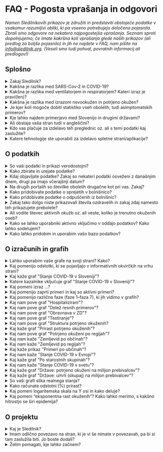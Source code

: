 <h1>FAQ - Pogosta vprašanja in odgovori</h1>

_Namen Sledilnikovih prikazov je združiti in predstaviti obstoječe podatke v vsakomur razumljivi obliki, ki pa vseeno potrebujejo določena pojasnila. Zbrali smo odgovore na nekatera najpogostejša vprašanja. Seznam sproti dopolnjujemo; če imate kakršna koli vprašanja glede naših prikazov (ali predlog za boljše pojasnilo) in jih ne najdete v FAQ, nam pišite na info@sledilnik.org. (Veseli smo tudi pohval, povratnih informacij ali predlogov!)_

## Splošno

<details>
  <summary id=why-sledilnik>Zakaj Sledilnik?</summary>

Naš cilj je pomagati pri razumevanju širjenja virusa in pripomoči k splošni ozaveščenosti, odzivnosti ter učinkovitosti ukrepov za zajezitev virusa. Več v [zavihku O projektu](/sl/about). 

</details>

<details>
  <summary id=virus-vs-disease>Kakšna je razlika med SARS-Cov-2 in COVID-19?</summary>

**SARS-CoV-2** je angleška okrajšava za “Severe Acute Respiratory Syndrome Coronavirus 2” – to je mednarodno sprejeto ime virusa, ki povzroča bolezen **COVID-19**. Tudi slednje poimenovanje je kratica, skovana iz besed COrona VIrus Disease ter 2019, torej leta, ko je bolezen prvič izbruhnila.

</details>

<details>
  <summary id=ventilator-vs-respirator>Kakšna je razlika med ventilatorjem in respiratorjem? Kateri izraz je pravi(len)?</summary>

Načeloma sta oba pravilna. Pri Sledilniku smo najprej uporabljali *ventilator*, nato pa smo se po tehtanju argumentov ter na na predlog člana strokovne skupine, ki svetuje Ministrstvu za zdravje, odločili za uporabo izraza *respirator*. Izraz "*medicinski ventilator*" je sicer ustreznejši z vidika medicinske stroke in tudi slovenskega jezika, izraz "respirator" pa se nam zdi boljši zaradi jedrnatosti in hkratne jasnosti v splošni oz. pogovorni uporabi. Več o dilemah poimenovanja lahko preberete v odličnem članku [**Respirator ali ventilator?** (STA, 24. marca 2020)](https://www.sta.si/2743782/respirator-ali-ventilator).

</details>

<details>
  <summary id=confirmed-cases>Kakšna je razlika med izrazom novookužen in potrjeno okužen?</summary>

V Sledilniku uporabljamo nabor izrazov, ki so razloženi v odgovoru [Kaj pomeni izraz …?](#chart-terminology). Za druge izraze, kot so novookužen, ki se pojavljajo v medijih, ne pa tudi v naših grafih, lahko pri uporabi pomaga [slovar Fran, različica covid-19](https://fran.si/o-portalu?page=Covid_19_2020). 

</details>

<details>
  <summary id=all-infected>Je kjer koli mogoče dobiti statistiko vseh obolelih, tudi asimptomatskih primerov?</summary>

To trenutno ni mogoče. Razlogov je več: testiranja zajemajo le določen del populacije (bolniki z znaki in simptomi akutne okužbe dihal, ki bi lahko potrebovali zdravljenje v bolnišnici, zdravstveni delavci in oskrbovanci DSO s simptomi okužbe dihal, starejši nad 60 let po presoji zdravnika), zato je v statistiko lahko zajet le del populacije, ki očitno kaže znake okužbe, mlajša oz. netestirana populacija je torej za zdaj disproporcionalno zastopana. Statistike asimptomatskih bolnikov, ki ne kažejo simptomov in niso zato nikjer zavedeni, tako ni mogoče dobiti. 

</details>

<details>
  <summary id=other-countries>Kje lahko najdem primerjavo med Slovenijo in drugimi državami?</summary>

Na Sledilnikovi strani [Svet](/sl/world) je na voljo zemljevid sveta, ki prikazuje [Stanje COVID-19 v svetu](/sl/world#world-chart). Na tej strani sta tudi grafa [Države: potrjeno okuženi na milijon prebivalcev](/sl/world#countries-cases-chart) in [Države: umrli (skupaj) na milijon prebivalcev](/sl/world#countries-deaths-chart), ki kaže primerjavo med Slovenijo in različnimi skupinami držav glede na potrjeno okužene in število smrti zaradi COVID-19 na milijon prebivalcev.      

Za podrobnejše primerjave, ki upoštevajo še druge kategorije razen umrlih, si lahko vedno ogledate katero od strani, kot sta [Coronavirus Pandemic](https://ourworldindata.org/coronavirus), stran raziskovalne skupine Our World in Data univerze v Oxfordu, ki omogoča prikaz in primerjavo podatkov za izbrane države, ter [COVID-19 Dashboard](https://coronavirus.jhu.edu/map.html), stran univerze Johns Hopkins (ene vodilnih raziskovalnih institucij v ZDA). Zaradi nezanesljivih podatkov je manj priporočljiva stran [Worldometer](https://www.worldometers.info/coronavirus/). Več priporočenih povezav si oglejte na [strani Povezave](/sl/links).

</details>

<details>
  <summary id=english-translation>Ali obstaja vaša stran tudi v angleščini?</summary>

Pomembni deli Sledilnika so že prevedeni, na primer vsi prikazi in grafi ter stran [stran O projektu](/en/about), ki zajema osnovne podatke in vire podatkov. Preostale strani bodo prevedene takoj, ko bo mogoče. Sicer sta na voljo za prosto uporabo tako besedilni del kot izvorna koda. Vsi podatki so v bazi že zavedeni tudi z angleškimi oznakami, zato je mogoča tudi njihova mednarodna uporaba (izvoz).

</details>

<details>
  <summary id=are-you-paid>Kdo vas plačuje za izdelavo teh preglednic oz. ali s temi podatki kaj zaslužite?</summary>

Nihče oz. ne. Sledilnik je neprofitna pobuda, ustvarjena kot podpora sprotnemu zbiranju in urejanju ključnih podatkov o širjenju koronavirusa pri nas. Naša baza podatkov je javna in prosto dostopna, torej brezplačna in nekomercialna, in bo takšna tudi ostala. Gl. tudi vprašanje [Kako lahko pridobim in uporabim vašo bazo podatkov](#data-usage).

</details>

<details>
  <summary id=tech-used>Katere tehnologije ste uporabili za izdelavo spletne strani/aplikacije?</summary>

Stran je v JavaScriptu s pomočjo Vue.js, vizualizacije in grafi so narejeni v F# s pomočjo knjižnic Highcharts, projekt pa je odprt in na voljo na [GitHubu - Sledilnik](https://github.com/sledilnik).

</details>

## O podatkih

<details>
  <summary id=data-reliability>So vaši podatki in prikazi verodostojni?</summary>

Podatke zbiramo iz različnih uradnih in drugih javnih virov – navedeni so v [zavihku Viri](/sl/sources). 

Od 28. marca 2020 imamo vzpostavljeno tudi povezavo z Ministrstvom za zdravje, NIJZ in zdravstvenimi zavodi, od katerih zdaj neposredno dobivamo strukturirane podatke. Ekipa Sledilnika ne nadzoruje točnosti izvirnih podatkov in ne objavlja podatkov, ki niso pridobljeni iz uradnih virov ali sredstev javnega obveščanja, zato pa vse podatke navzkrižno preverja, da so pravilni in skladni z izvornimi.

</details>

<details>
  <summary id=data-collection>Kako zbirate in urejate podatke?</summary>

[Bazo podatkov](https://docs.google.com/spreadsheets/d/1N1qLMoWyi3WFGhIpPFzKsFmVE0IwNP3elb_c18t2DwY/edit#gid=0) urejamo s podatki NIJZ (po kategorijah). Podatke po regijah in starosti kdaj tudi kasneje dopolnjujemo in navzkrižno preverjamo, ko se spremenijo zaradi epidemioloških raziskav. Podatke o občinah sledimo v [tabeli Kraji](https://docs.google.com/spreadsheets/d/1N1qLMoWyi3WFGhIpPFzKsFmVE0IwNP3elb_c18t2DwY/edit#gid=598557107).

Urejanje podatkov bolnišnične oskrbe – [tabela Pacienti](https://docs.google.com/spreadsheets/d/1N1qLMoWyi3WFGhIpPFzKsFmVE0IwNP3elb_c18t2DwY/edit#gid=918589010):

- Dobivamo dnevna poročila in spremljamo objave vseh bolnišnic za COVID-19 (UKC Ljubljana, UKC Maribor, UK Golnik, SB Celje) – okoli 8h.

- Spremljamo število hospitaliziranih: vsi oddelki, v intenzivni enoti in na respiratorju.

- Iz podatkov evidentiramo tudi prehode (sprejem/odpust) med posameznimi stanji (kadar je to mogoče zaznati).

- Kjer so podatki o prehodih (sprejem/odpust) nepopolni, s sklepanjem določimo vrednosti (uporabimo formulo).

- Vsi viri in sklepanja so zabeleženi kot komentar v posameznih celicah (možnost preverjanja).

- Podatke primerjamo s sumarnimi podatki o hospitaliziranih in intenzivni terapiji, ki jih objavlja Vlada RS.
  
  </details>

<details>
  <summary id=data-publish-time>Kdaj objavljate podatke? Zakaj so nekateri podatki osveženi z današnjim dnem, drugi pa imajo včerajšnji datum?</summary>

Večina podatkov se zbira za pretekli dan ob 23.59 (testi, potrjene okužbe ...), podatke o hospitalizacijah pa večinoma pridobimo do 9. ure vsak dan za vse bolnišnice. **Naši podatki so tako osveženi ponavadi med 10.00 in 12.00**.  

Ko objavimo sveže dnevne podatke, so ti na voljo na vseh naših distribucijskih poteh (CSV, REST, spletna stran), o objavi poročamo tudi na družbenih omrežjih ([Facebook](https://www.facebook.com/COVID19Sledilnik) in [Twitter](https://twitter.com/sledilnik)).

</details>

<details>
  <summary id=data-differences>Na drugih portalih so številke obolelih drugačne kot pri vas. Zakaj?</summary>

Sledilnik uporablja zgolj potrjene, uradne podatke, ki jih dnevno sporočajo NIJZ in vse slovenske bolnišnice, ki zdravijo bolezen COVID-19. Naši podatki tako prihajajo neposredno iz preverjenih virov, hkrati pa jih tudi sami navzkrižno primerjamo že od začetka delovanja (4. 3. 2020). Razlike v objavljenih podatkih se po navadi pojavijo zato, ker so bili zajeti ob različnih urah dneva. Gl. tudi vprašanje [So vaši podatki in prikazi verodostojni?](#data-reliability) 

</details>

<details>
  <summary id=data-hospital-in>Kako pridobivate podatke o sprejetih v bolnišnico?</summary>

Bolnišnice o posameznih sprejemih ali odpustih, iz katerih bi lahko pridobili natančne podatke, ne poročajo vedno. Število sprejemov ponavadi izračunamo iz podatkov o trenutno hospitaliziranih in razlike glede na prejšni dan, ki ji prištejemo število odpuščenih in umrlih na določen dan. Podobno vodimo tudi evidenco o sprejemih in odpustih v enotah za intenzivno terapijo ter za priklop in odklop na/od respirator(ja). 

</details>

<details>
  <summary id=data-hospital-out>Kako pridobivate podatke o odpuščenih iz bolnišnic?</summary>

Podatek **Odpuščeni iz bolnišnice** je izračunan na podlagi podatkov, ki jih dnevno dobivamo neposredno iz bolnišnic, torej iz preverjenega vira. Večinoma za vse bolnišnice dobivamo dnevno število odpuščenih, iz katerega lahko sklepamo o številu novo sprejetih. Glej tudi [Kako pridobivate podatke o sprejetih v bolnišnico?](#data-hospital-in)

</details>

<details>
  <summary id=data-recovered>Zakaj tako dolgo niste prikazovali števila ozdravelih in zakaj zdaj namesto teh prikazujete prebolele?</summary>

Sledilnik se je pri številu ozdravelih zanašal na uradne vire (Vlada RS, mediji). Poročanja o ozdravelih so žal še vedno redka – za zdaj imamo samo par potrjenih virov o "ozdravelih", rednih podatkov in uradnih virov pa ni, kakor tudi ne uradne defincije, kdaj je določena oseba ozdravela. V okviru Inštituta za mikrobiologijo in imunologijo je potekala [nacionalna raziskava o COVID-19](https://covid19.biolab.si/), ki bo pokazala tudi, koliko ljudi je bolezen COVID-19 že prebolelo. Ker trenutno še ni znano, kakšne so morebitne posledice prebolele bolezni COVID-19 (s tem se ukvarjajo različne študije, rezultati pa še dolgo ne bodo znani), in ker tudi zdravstvene institucije govorijo o preboleli bolezni (in ne o ozdravelih), smo skladno s tem spremenili tako terminologijo kot način izračunavanja števila prebolelih. (Gl. tudi vprašanje [Ali vodite števec aktivnih okužb oz. ali veste, koliko je trenutno okuženih oseb?](#data-active-cases)) 

Ministrstvo za zdravje je 14. aprila objavilo [Priporočila za zaključek izolacije in vrnitev na delovno mesto](https://www.zbornica-zveza.si/wp-content/uploads/2020/04/PRIPORO%C4%8CILO-Zaklju%C4%8Dek-izolacije-in-vrnitev-na-delovna-mesta-po-preboleli-bolezni-COVID-19.pdf), iz katerih lahko razberemo, kdaj se za osebo sklepa, da je prebolela okužbo in se lahko vrne na delo. Za osebe s simptomi je to 14 dni po umiritvi simptomov, za zdravstvene delavce je po 14 dneh obvezen kontrolni bris, ki mora biti negativen 2x zapored. Vlada RS sicer redno poroča o odpuščenih iz bolnišnice, za katere pa ne vemo, ali so res že preboleli bolezen. Iz objavljenih priporočil je razvidno, da sta pri teh bolnikih po odpustu v domačo oskrbo potrebna dva zaporedna negativna kontrolna brisa, da bi se oseba štela za sposobno vrnitve na delo. ECDC je v svojem [poročilu](https://www.ecdc.europa.eu/sites/default/files/documents/covid-19-rapid-risk-assessment-coronavirus-disease-2019-ninth-update-23-april-2020.pdf) navedla: *The 14-day incidence of reported COVID-19 cases in the EU/EEA and UK, providing an estimate of the prevalence of active cases in the population...*, zato smo izbrali 14-dnevno obdobje kot povprečno trajanje okužbe, torej čas, ko je potrjeno okuženi aktiven. 

Opazili smo, da [Worldometer](https://www.worldometers.info/coronavirus/#countries) poroča o številu okrevanj, a žal nam podatka, od kod črpajo te informacije, ni uspelo pridobiti. Tudi nekateri drugi viri preprosto združujejo prebolele osebe s številom odpuščenih bolnikov iz bolnišnic. Ker menimo, da ta dva podatka ne kažeta enakega stanja bolezni, smo se odločili, da jih prikazujemo ločeno; to sta  kazalnika **Odpuščeni iz bolnišnice** in **Preboleli**. 

*Opomba: izračun prebolelih smo spremenili 9. 5. 2020, in sicer izračunavamo prebolele zdaj po 14-dnevnem obdobju od potrditve okužbe (prej 21 dni), zato je bil opazen skok v številu prebolelih. Prosimo, da v oceni števila prebolelih upoštevate to razliko v izračunu. Podrobnejša razlaga spremenjenega izračunavanja je na voljo v članku na Mediumu [Od potrjeno okuženih do prebolelih](https://medium.com/@sledilnik/94c81674718e).*

</details>

<details>
  <summary id=data-active-cases>Ali vodite števec aktivnih okužb oz. ali veste, koliko je trenutno okuženih oseb?</summary>

Da, od konca aprila naprej grafično prikazujemo tudi te kazalnike – **Potrjeno okuženi (aktivni)** in **Preboleli (skupaj)**. 

Pri teh prikazih ne gre za podatke iz javnih virov; oba kazalnika kažeta na osnovi uradnih podatkov izračunano vrednost, zato sta za lažje razločevanje prikazana s črtkano črto. Vrednost *Potrjeno okuženi (aktivni)* je izračunana s preprostim odštevanjem uradnih podatkov za relevantno kategorijo, vrednost *Preboleli (skupaj)* odslikava stanje vseh potrjeno okuženih pred dvema tednoma (minus umrli). Število prebolelih je preprosta ocena, ki temelji na vrednosti vseh potrjeno okuženih v preteklosti na podlagi domneve, da se bolezen **povprečno preboli najkasneje v 14 dneh** (vir: [ECDC poročilo](https://www.ecdc.europa.eu/sites/default/files/documents/covid-19-rapid-risk-assessment-coronavirus-disease-2019-ninth-update-23-april-2020.pdf)); tako je število prebolelih na določen dan enako številu vseh potrjeno okuženih dva tedna pred danim datumom, od katerega se odšteje še število umrlih do istega dne, ko se ugotavlja število prebolelih. Ocena je poenostavljena v smislu, da ne upošteva primerov resnejših dolgotrajnih komplikacij bolezni COVID-19.       

*Opomba: izračun prebolelih smo spremenili 9. 5. 2020, in sicer izračunavamo prebolele zdaj po 14-dnevnem obdobju od potrditve okužbe (prej 21 dni), zato je bil opazen skok v številu prebolelih. Prosimo, da v oceni števila prebolelih upoštevate to razliko v izračunu. Podrobnejša razlaga spremenjenega izračunavanja je na voljo v članku na Mediumu [Od potrjeno okuženih do prebolelih](https://medium.com/@sledilnik/94c81674718e).*

Formula za izračun vrednosti:
- Preboleli (skupaj) = Potrjeno okuženi (skupaj) pred 14 dnevi – Umrli (skupaj) do dneva izračuna

- Potrjeno okuženi (aktivni) = Potrjeno okuženi (skupaj) − Preboleli (skupaj) − Umrli (skupaj)

</details>

<details>
  <summary id=data-contribute>Kako se lahko uporabniki aktivno vključimo v oddajo podatkov? Kako lahko sodelujem?</summary>

Sledilnik ne zbira osebnih podatkov uporabnikov niti podatkov, ki bi jih želeli o svojem stanju ali o stanju v bolnišnicah posredovati posamezniki.

Lahko pa uporabniki prostovoljno pomagate z zbiranjem in preverjanjem podatkov iz medijev (in tudi s terena), pri statističnih in drugih analizah ipd. Za takšno obliko sodelovanja, opozorila in konstruktivne predloge nam pišite na info@sledilnik.org.

</details>

<details>
  <summary id=data-usage>Kako lahko pridobim in uporabim vašo bazo podatkov?</summary>

Naša baza podatkov je javna in prosto dostopna v obliki [**CSV**, **REST** in **Google Sheet**](/sl/datasources). Prosimo vas le, da nam sporočite, s kakšnim namenom boste podatke uporabili, ter Sledilnik obvezno navedete kot vir.

Ker so oznake podatkov tudi v angleščini (gl. vprašanje [Ali obstaja vaša stran tudi v angleščini?](#english-translation)), je mogoča tudi njihova mednarodna uporaba (izvoz, prikaz).

</details>

## O izračunih in grafih

<details>
  <summary id=chart-usage>Lahko uporabim vaše grafe na svoji strani? Kako?</summary>

Lahko! Na svojo spletno stran lahko vgradite poljuben graf ali prikaz – ob navedbi vira, seveda. Grafi imajo na desni strani gumb *Deli graf na*, s katerim lahko izbirate, kje želite graf deliti (FB, TW, splet). Lahko pa tudi [kliknete sem](/sl/embed) in s seznama izberete graf, ki ga želite vgraditi. O uporabi nas obvestite (info@sledilnik.org) in povezavo bomo z veseljem dodali tudi v našo zbirko [priporočenih povezav](/sl/links). 

</details>

<details>
  <summary id=chart-infocard-percent>Kaj pomenijo odstotki, ki se pojavljajo v informativnih okvirčkih na vrhu strani?</summary>

Gre za odstotno stopnjo rasti na današnji dan v številu oseb glede na prejšnji dan. Če je, recimo, včeraj bilo v intenzivni enoti 16 oseb, danes pa so sprejeli še štiri, je to 25 % več glede na včerajšnje stanje.  

</details>

<details>
  <summary id=metrics-comparison-chart>Kaj kaže graf "Stanje COVID-19 v Sloveniji"?</summary>

[Graf](/sl/stats#metrics-comparison-chart) prikazuje dnevno in skupno dinamiko širjenja okužbe od začetka do danes. Uporabljeni kazalniki (gl. [Katere kazalnike vključuje graf o stanju?](#chart-metrics-included)) nam pomagajo razumeti, kako uspešno obvladujemo širjenje virusa. Spremljamo lahko, kakšen je dnevni prirast okuženih, in posredno vidimo, ali ukrepi delujejo; iz podatka o številu hospitaliziranih in deleža teh v intenzivni enoti lahko razberemo, koliko oseb je bolezen resno ogrozila, hkrati pa nam ti podatki kažejo tudi, kolikšna je obremenjenost zdravstvenega sistema.

Spodaj na časovnem traku so označene prelomne točke: od prvega potrjenega primera (4. 3. 2020) do ukrepov (po ključni besedi in datumu), sprejetih za zajezitev širjenja, ter njihovega rahljanja, kar nam pomaga spremljati dinamiko spremenljivk glede na ukrepe.  

</details>

<details>
  <summary id=chart-metrics-included>Katere kazalnike vključuje graf "Stanje COVID-19 v Sloveniji"?</summary>

[Graf](/sl/stats#metrics-comparison-chart) vključuje:
  
* **Testiranja (na dan)** = Število opravljenih testiranj na prisotnost virusa SARS-CoV-2, ki povzroča bolezen COVID-19. V prvih fazah epidemije je to bil pomemben pokazatelj razširjenosti virusa, a se je s spremembo metodologije testiranja oz. vzorca testiranih to spremenilo v kazalec kapacitete zdravstvenega oz. diagnostičnega sistema.

* **Testiranja (skupaj)** = Vsota testiranj do dne; podatek je uporaben v smislu primerjave oz. deleža celotne populacije, vendar je zavajajoč, saj so določene osebe lahko testirane večkrat (npr. zdravstveni delavci, zaposleni v DSO ipd.).

* **Potrjeno okuženi (na dan)** = Število potrjeno okuženih na dan na podlagi testov. Ta kazalec ne odraža dejanskega gibanja novih okuženih v populaciji, saj se s testi ne vzorči celotne populacije, ampak se ciljno testira rizične in poklicne skupine.

* **Potrjeno okuženi (skupaj)** = Skupno število vseh potrjeno okuženih oseb do določenega dne.

* **Potrjeno okuženi (aktivni)** = Potrjeno okuženi (skupaj) – Preboleli (skupaj) – Umrli (skupaj)

* **Preboleli (skupaj)** = Število prebolelih na določen dan je preprosta ocena, enaka številu vseh potrjeno okuženih dva tedna pred danim datumom (ob predpostavki, da se bolezen povprečno preboli najkasneje v 14 dneh), od katerega se odšteje še število umrlih do istega dne, ko se ugotavlja število prebolelih. Gl. tudi [Zakaj tako dolgo niste prikazovali števila ozdravelih in zakaj zdaj namesto teh prikazujete prebolele?](#data-recovered)

* **Hospitalizirani (aktivni)** = Trenutno število oseb v bolnišnični oskrbi (na navadnem oddelku ali v enoti za intenzivno terapijo).

* **Hospitalizirani (skupaj)** = Vsota vseh do sedaj sprejetih v bolnišnico do dne.

* **V intenzivni enoti (aktivni)** = Trenutno število oseb v enotah intenzivne terapije.

* **Na respiratorju (aktivni)** = Trenutno število oseb, ki za dihanje potrebujejo respirator (medicinski ventilator).

* **Odpuščeni iz bolnišnice (na dan)** = Število odpuščenih iz bolnišnice na ta dan.

* **Odpuščeni iz bolnišnice (skupaj)** = Vsota vseh odpuščenih iz bolnišnice do tega dne.

* **Umrli (na dan)** = Število umrlih za posledicami COVID-19 na ta dan.

* **Umrli (skupaj)** = Vsota vseh umrlih do tega dne.
  
</details>

<details>
  <summary id=chart-terminology>Kaj pomeni izraz …? </summary>
  
Sledilnik uporablja terminologijo, ki je skladna z uradnimi oznakami in smernicami WHO in ECDC (Evropskega centra za preprečevanje in obvladovanje bolezni). V prikazih se uporabljajo naslednje oznake:  
* **potrjeno okuženi** = To je število oseb, ki so bile pozitivne na testu prisotnosti virusa SARS-CoV-2. Ker je število potrjeno okuženih oseb odvisno zgolj od testiranja in ker zaradi spremenjene politike testiranja večina okuženih z blagimi simptomi sploh ne bo testirana na prisotnost COVID-19, je podatek o potrjeno okuženih bistveno manjši od dejanskega števila okuženih ljudi.

* **hospitalizirani** = To je število okuženih oseb, ki imajo tako resne simptome bolezni COVID-19, da so bile sprejete v bolnišnično oskrbo. 

* **v intenzivni enoti** = Označuje število hospitaliziranih oseb, ki so zaradi simptomov bolezni COVID-19 v življenjski nevarnosti in potrebujejo namestitev v enoti za intenzivno terapijo. Gre za podmnožico kategorije *Hospitalizirani*. 

* **na respiratorju** = Označuje število hospitaliziranih oseb v intenzivni enoti, ki za dihanje potrebujejo respirator (medicinski ventilator). Gre za podmnožico kategorije *V intenzivni enoti* in kategorije *Hospitalizirani*.

* **preboleli** = To je ocena števila oseb, ki so bile potrjeno okužene in naj bi po 14 dneh prebolele bolezen. Število prebolelih je tako enako številu vseh potrjeno okuženih dva tedna pred danim datumom, od katerega se odšteje še število umrlih do istega dne, ko se ugotavlja število prebolelih. Gl. tudi [Zakaj tako dolgo niste prikazovali števila ozdravelih in zakaj zdaj namesto teh prikazujete prebolele?](#data-recovered)
  
</details>

<details>
  <summary id=cases-chart>Kaj pomenijo zaprti primeri in kaj so aktivni primeri? </summary>

Vse potrjeno okužene primere kaže [graf Potrjeni primeri](/sl/stats#cases-chart). Sicer pa je za spremljanje epidemije pomembno vedeti, koliko je še aktualno okuženih. Zato uporabljamo terminologijo:

**Zaprti primeri** – seštevek vseh potrjeno okuženih, ki niso več okuženi z virusom, torej števila prebolelih in mrtvih.

**Aktivni primeri** – pomenijo vse potrjene okužbe z virusom, ki so še vedno aktualne (osebe virus še vedno prebolevajo). Gl. tudi [Katere kazalnike vključuje graf o stanju?](#data-recovered)

</details>


<details>
  <summary id=chart-phases>Kaj pomenijo različne faze (faze 1–faza 7), ki jih vidimo v grafih?</summary>

Navpične črte delijo faze, zamejene z datumi, ko so odgovorni organi spremenili način zbiranja informacij o širjenju okužbe (spremeni se način testiranja, razglašena ali preklicana epidemija, uvedejo se interventni ukrepi samoizolacije...).

Faze so prikazane zato, ker se je s spremembo metodologije testiranja spremenil tudi pomen določenih kazalcev, po katerih lahko presojamo razširjenost okužb.

* **Faza 1 (4.–12. marec 2020)**: Zabeleženi so prvi primeri okužbe pri nas. Sledi se vsem primerom, testirajo se vsi kontakti. 

* **Faza 2 (13.–19. marec 2020)**: Spremeni se [metodologija testiranja, razglašena epidemija](https://www.gov.si/novice/2020-03-14-spremenjeno-diagnosticiranje-za-realnejse-nacrtovanje-ukrepov-za-obvladovanje-epidemije/), uvedejo se interventni ukrepi o samoizolaciji in socialnem distanciranju.

* **Faza 3 (20. marec–7. april)**: Ponovno [se spremeni metodologija testiranja](https://www.gov.si/novice/2020-03-22-ministrstvo-za-zdravje-z-vrsto-ukrepov-v-boju-proti-covid-19/), vzpostavi se prepoved zbiranja več kot petih oseb na javnih površinah.

* **Faza 4 (8.–15. april)**: Nova [sprememba metodologije testiranja](https://www.gov.si/assets/ministrstva/MZ/DOKUMENTI/Koronavirus/145-Dopolnitev-navodil-glede-testiranja-na-COVID-19.pdf) – dodatno se testirajo tudi osebe z blagimi simptomi iz gospodinjstev, v katerih je več oseb z okužbo dihal.

* **Faza 5 (15.–21. april)**: Nova [sprememba metodologije testiranja](https://www.gov.si/assets/ministrstva/MZ/DOKUMENTI/Koronavirus/Druga-dopolnitev-navodil-za-testiranje-na-COVID-19.pdf) – ponovno se **po možnosti** testirajo **vse** osebe, pri katerih obstaja sum za mogočo okužbo s SARS-CoV-2 virusom.

* **Faza 6 (21. april–15. maj)**: Nova [sprememba metodologije testiranja](https://www.zbornica-zveza.si/wp-content/uploads/2020/04/Druga-dopolnitev-navodil-za-testiranje-na-COVID-19.pdf) – ponovno se testirajo **vse** osebe, pri katerih obstaja sum za mogočo okužbo s SARS-CoV-2 virusom. Začne se [nacionalna raziskava](https://www.gov.si/novice/slovenija-bo-kot-prva-drzava-izvedla-raziskavo-koliko-ljudi-je-bolezen-covid19-nevede-prebolelo/) 3000 naključnih oseb (dodatna testiranja, testiranje krvi na prisotnost protiteles).

* **Faza 7 (15. maj)**: Vlada [prekliče epidemijo](https:https://www.gov.si/novice/2020-05-15-vlada-preklicala-epidemijo-nalezljive-bolezni-sars-cov-2-covid-19/) – nadaljne sproščanje ukrepov (karantena samo za državljane tretjih držav), večina ukrepov je ostala do konca maja.
    - 1.6.: sproščanje osnovna šola, zbiranje do 200 ljudi.
    - 15.6.: sproščanje, zbiranje do 500 ljudi, prost prestop meje izven kontrolnih točk za SLO, AUT, ITA in HUN.
    - 15.6.: poostrena obvezna 14-dnevna karantena za kritične države.
</details>

<details>
  <summary id=patients-chart>Kaj nam pove graf "Hospitalizirani"?</summary>

[Graf](/sl/stats#patients-chart) nam v prikazu (*Vse bolnišnice*) kaže celotno sliko hospitalizacij glede na stanje pacientov po dnevih: stolpci s pozitivno vrednostjo (tisti nad vodoravno osjo) prikazujejo število sprejetih, število hospitaliziranih, z rdečimi odtenki so označeni posamezniki v enoti intenzivne terapije ter koliko od teh je v kritičnem stanju na respiratorju. Stolpci z negativno vrednostjo (tisti pod vodoravno osjo) prikazujejo število odpuščenih in umrlih ta dan. Spodaj lahko izberemo tudi posamezno COVID-19 bolnišnico in tako pogled omejimo. Če spodaj izberemo pogled *Po bolnišnicah*, pa lahko za vsako od COVID-19 bolnišnic vidimo število oseb v bolnišnični oskrbi po dnevih.  

Prikaz je lahko osnova za presojo bolnišničnih zmogljivosti in načrtovanje njihovega morebitnega povečanja. Po besedah ministra za zdravje Tomaža Gantarja je bilo spomladi stanje takšno: "Za bolnike s COVID-19 imamo v bolnišnicah pripravljenih 539 postelj, po potrebi se ta zmogljivost lahko poveča do 1000 postelj, ... Za intenzivno terapijo imamo trenutno na razpolago 113 postelj." Če vemo, da traja hospitalizacija nekoga v intenzivni enoti pri nas pribl. 14 dni ([po besedah dr. Matjaža Jereba](https://www.rtvslo.si/zdravje/novi-koronavirus/matjaz-jereb-smrtnost-kriticno-bolnih-na-oddelku-ni-velika/519962); svetovno povprečje je 3–6 tednov), lahko graf ponudi dober uvid o obremenitvi bolnišnic. 

</details>

<details>
  <summary id=ratios-chart>Kaj nam pove graf "Delež resnih primerov"?</summary>

[Graf](/sl/stats#ratios-chart) prikazuje deleže resnih primerov bolezni in smrtnosti v treh različnih prikazih. Vsi podatki so prikazani v odstotkih (%). 
**Pozor**: Delež resnih primerov prikazuje delež vseh do zdaj hospitaliziranih (+ ICU, respirator). Ta prikaz torej ni vezan na trenutno hospitalizirane, ampak prikazuje hospitalizirane, ICU, respirator in smrti kot delež vseh potrjeno okuženih. Če se je število potrjeno okuženih na določen dan povečalo, število na respiratorju pa ne (je ostalo nespremenjeno), bo to povzročilo padec % na repiratorjih. Pri tem prikazu ni pomembna dnevna sprememba, ampak se prikazujejo trendi. Na začetku je zato krivulja zelo nestabilna, na koncu pa se stabilizira. Ideja tega grafa je, da nam nudi oceno deleža resnih primerov po posameznih kategorijah.

(*Resni primeri*) nam kaže hospitalizirane, v intenzivni enoti, na respiratorju in umrle kot delež vseh potrjeno okuženih. Iz tega je razvidno, kolikšen delež vseh potrjeno okuženih oseb ima težjo obliko bolezni, ki zahteva hospitalizacijo, sprejem v intenzivno enoto in uporabo respiratorja.

(*Hospitalizirani*) nam kaže osebe v intenzivni enoti, na respiratorju in umrle v bolnišnici kot delež vseh hospitaliziranih. Ta prikaz ponazori, na kakšnem oddelku in kakšno obravnavo potrebujejo hospitalizirani bolniki.

(*Smrtnost*) nam pokaže delež smrti v bolnišnici glede na vse umrle in delež smrti v intenzivni enoti glede na vse umrle - prikazano s polno črto. S črtkano črto sta prikazani Smrtnost v bolnišnici (koliko oseb umre glede na vse hospitalizirane) in Smrtnost v intenzivni enoti (koliko oseb umre glede na vse sprejete v intenzivno enoto). 

Graf je uporaben za razumevanje obravnave bolnikov v Sloveniji in primerjave z drugimi državami (glede na njihova poročila).

</details>

<details>
  <summary id=hcenters-chart>Kaj nam pove graf "Obravnava v ZD"?</summary>

[Graf](/sl/stats#hcenters-chart) prikazuje obravnavo sumov za COVID-19 v zdravstvenih domovih (primarna raven zdravstva), možen je pogled za celo Slovenijo ali po posamezni regiji. Zdravstveni domovi so prva vstopna točka za odvzem brisov za testiranje za prisotnost virusa, zato je porast števila sumov in napotitev na samoizolacijo lahko zgodnji indikator, da je prišlo do novih izbruhov.

Na grafu zato prikazujemo število vseh obiskov nujne medicinske pomoči (tudi za druge bolezni) v zdravstvenih domovih*, številov sumov za COVID-19 na podlagi pregleda na vstopni točki COVID-19 in vse sume na okužbo, ki so bili zaznani na podlagi telefonskega pogovora. Nekatere osebe so tako lahko zavedene večkrat, najprej s telefonskim pogovorom, potem pa še med pregledom. Prikazujemo tudi skupno število napotitev v samoizolacijo.  

*Opomba 1: v nekaterih občinah je kontrolna točka za COVID-19 v sklopu bolnišnice (recimo SB Celje in SB Novo mesto). Za obdobje pred 14.4. nimamo podatkov iz teh bolnišnic.*

*Opomba 2: metodologija beleženja sumov preko telefonskega pogovora se je spreminjala, zato so bili na začetku zavedeni vsi sumi, od 23.4. pa naj bi se pri telefonskem pogovoru beležili samo sumi, ko ni bil odrejen pregled in vzem brisa (testiranje). Iz tega razloga je mogoče, da so razlike v tem, kako posamezni zdravstveni domovi poročajo te podatke, in da je to število previsoko.*

Tudi v številu opravljenih testov so zavedena vsa testiranja (tudi ponovitvena), tako da število pozitivnih testov šteje vse pozitivne teste – ista oseba je lahko večkrat testirana in šteta kot pozitivna. Število opravljenih testov je zato lahko večje od števila pozitivnih testov, ki jih poročajo laboratoriji (tam je vsaka oseba zavedena samo enkrat). Gl. tudi [Kaj nam pove graf "Testiranje"?](#test-charts) 


</details>


<details>
  <summary id=tests-chart>Kaj nam pove graf "Testiranje"?</summary>

[Graf](/sl/stats#tests-chart) prikazuje skupno število rednih testiranj (prikaz *Redno*) in testiranj [nacionalne raziskave IMI](https://covid19.biolab.si/) (z izbiro prikaza *Raziskava*). S stolpci je prikazano število negativnih in pozitivnih testov na posamezni dan, krivulja kaže dnevni delež pozitivnih testov v odstotkih. 

Vse pomembne zdravstvene organizacije in ustanove se zavedajo, da je testiranje za okužbo s koronavirusom eden najpomembnejši dejavnikov, saj lahko le s testiranjem razumemo potek in razsežnost pandemije ter s tem ustrezno odgovorimo na grožnjo, ki jo predstavlja. Se pa vsaka država po svoje spopada s pomanjkanjem testov. Slovenija je *14. marca 2020* spremenila način spremljanja širjenja okužbe (https://www.gov.si/teme/koronavirus/koronavirus-simptomi-okuzbe-in-zdravljenje/), po katerem se ni več testiralo ljudi z okužbo dihal, ki niso potrebovali bolnišnične oskrbe (stanje se zato ocenjuje le na podlagi števila obolelih), testirale pa so se vse osebe z blago okužbo dihal, ki so starejše od 60 let, osebe s potrjenimi drugimi boleznimi (visok krvni tlak, sladkorna bolezen, srčno-žilne, pljučne, ledvične, težje jetrne bolezni) ter osebe z imunskimi pomanjkljivostmi (ne glede na starost). *21. aprila 2020* se je način testiranja spremenil, saj so zdravstveni delavci dobili [navodilo](https://www.gov.si/assets/ministrstva/MZ/DOKUMENTI/Koronavirus/Dodatno-k-Drugi-dopolnitvi-navodil-za-testiranje-na-COVID-19-Testiranje-pri-vseh-osebah-s-sumom.pdf), naj se testirajo vsi pacienti s sumom na okužbo dihal (tudi taki z blažjimi simptomi in ne glede na njihovo starost). 

</details>

<details>
  <summary id=infections-chart>Kaj nam pove graf "Struktura potrjeno okuženih?</summary>

[Graf](/sl/stats#infections-chart) nudi vpogled, kolikšen je med vsemi potrjeno okuženimi dnevni delež potrjeno okuženih oseb iz rizičnih skupin oz. zaposlenih na rizičnih območjih. Zaradi časovno ne dovolj natančnih vhodnih podatkov o potrjeno okuženih so dnevne vrednosti (*Po dnevih (povprečno)*) prikazane kot drseče povprečje 5 dni. Seštevek vrednosti tega dneva, 2 dni pred dnevom in 2 dni po tem dnevu je deljen s 5. Zato graf kaže stanje za tri dni nazaj, na ta način pa dobimo boljšo predstavo o trendih po posameznih skupinah. Če spodaj izberemo prikaz *Skupno* oz. *Relativno*, bomo iz krivulje potrjenih primerov preskočili na stolpčni prikaz, ki kaže, kolikšno je število potrjeno okuženih oseb znotraj posamezne kategorijeza na določen dan.  

Prirast okuženih zdravstvenih delavcev ne pomeni, da so bili odkriti točno na ta dan; lahko so bili pozitivni že prej in se je samo podatek o njihovem statusu pridobil naknadno. Postavka *Zaposleni v DSO* vključuje zdravstvene delavce, sodelavce in zunanjo pomoč (študentje zdravstvenih smeri), zato so dnevni podatki o zdravstvenih delavcih (modra krivulja oz. stolpci) ustrezno zmanjšani na račun zaposlenih v DSO. To pomeni, da je število zdravstvenih delavcev zelo konzervativna ocena.

</details>

<details>
  <summary id=spread-chart>Kaj kaže graf "Prirast potrjeno okuženih"?</summary>

[Graf](/sl/stats#spread-chart) prikazuje število novih primerov potrjeno okuženih na določen dan, pri čemer upošteva oznako WHO in  [ECDC (Evropskega centra za preprečevanje in obvladovanje bolezni)](https://www.ecdc.europa.eu/en/case-definition-and-european-surveillance-human-infection-novel-coronavirus-2019-ncov), da so potrjeni primeri "osebe z laboratorijsko potrjeno okužbo s COVID-19". Ker je število potrjeno okuženih oseb še vedno odvisno zgolj od testiranja, je podatek o potrjeno okuženih bistveno manjši od dejanskega števila okuženih ljudi.
  
</details>

<details>
  <summary id=regions-chart>Kaj nam pove graf "Potrjeno okuženi po regijah"?</summary>

[Graf](/sl/stats#regions-chart) kaže dinamiko rasti potrjeno okuženih po izbranih regijah. Posamezne regije je mogoče enostavno primerjati tako, da pod grafom s klikom na določene regije izberemo tiste, ki jih želimo prikazati na grafu. Iz krivulje lahko hitro razberemo, katere regije imajo največ in katere najmanj potrjeno okuženih ter kako se to število spreminja skozi čas.

</details>

<details>
  <summary id=map-chart>Kaj nam kaže "Zemljevid po občinah"?</summary>

[Zemljevid po občinah](/sl/stats#map-chart) nam pokaže epidemiološko sliko posameznih občin, saj omogoča prikaz po potrjenih primerih (rdeči odtenki) ali umrlih (sivi odtenki). Pri prikazu potrjenih primerov, lahko vidimo, katere so najbolj "zdrave" (bela barva) in katere bolj "okužene" (rdeči odtenki) glede na trenutno stanje – se še vedno pojavljajo novi primeri ali ne – in glede na delež prebivalstva (privzet prikaz je *Delež prebivalstva*). Na levi strani lahko z uporabo filtra (*včeraj, 7, 14 ali 21 dni*) določimo, za kakšno časovno obdobje si bomo ogledali podatke o novih primerih potrjeno okuženih ali umrlih. Za tiste občine, kjer se še vedno potrjujejo novi primeri, lahko sklepamo, da je epidemija še vedno aktivna. (Seveda to ne pomeni nujno, da v občinah brez novih primerov potrjenih okužb teh res ni, je pa to vendarle pokazatelj "zdravosti" določenega območja.) Več podrobnosti je na voljo v članku na Mediumu [Kje so “zdrave” občine?](https://medium.com/sledilnik/kje-so-zdrave-ob%C4%8Dine-613afc42b023) 

S klikom na *Absolutno* v desnem zgornjem kotu lahko spremenimo prikaz in si ogledamo občine pobarvane glede na skupno število novo potrjeno okuženih ali umrlih v izbranem časovnem okviru (*včeraj, 7, 14 ali 21 dni*).

</details>

<details>
  <summary id=rmap-chart>Kaj nam kaže "Zemljevid po regijah"?</summary>

[Zemljevid po regijah](/sl/stats#rmap-chart) nam pokaže epidemiološko sliko posameznih statističnih regij, saj omogoča prikaz po potrjenih primerih (rdeči odtenki) ali umrlih (sivi odtenki). Pri prikazu potrjenih primerov, lahko vidimo, katere so najbolj "zdrave" (bela barva) in katere bolj "okužene" (rdeči odtenki) glede na trenutno stanje – se še vedno pojavljajo novi primeri ali ne – in glede na delež prebivalstva (privzet prikaz je *Delež prebivalstva*). Na levi strani lahko z uporabo filtra (*7, 14 ali 21 dni*) določimo, za kakšno časovno obdobje si bomo ogledali podatke o novih primerih potrjeno okuženih ali umrlih. 

S klikom na *Absolutno* v desnem zgornjem kotu lahko spremenimo prikaz in si ogledamo regije pobarvane glede na skupno število novo potrjeno okuženih ali umrlih v izbranem časovnem okviru (*včeraj, 7, 14 ali 21 dni*).

</details>

<!--<details>
  <summary id=chart-double-rate>Kako se izračunava “podvojitev v N dneh” in kaj pomeni?</summary>

V obdobju eksponentne rasti na prikazu **Primeri po občinah** prikazujemo oceno **Podvojitev v N dneh**, ki pomeni, da se bo število okuženih v določeni občini predvidoma podvojilo v navedenem številu dni. To je ocena povprečne hitrosti eksponentnega naraščanja, ki temelji na podatkih iz prejšnjih dni, tako da se ugotovi dan, ko se je vrednost prepolovila.

</details>-->

<details>
  <summary id=municipalities-chart>Kaj kaže prikaz "Primeri po občinah"?</summary>

[Prikaz](/sl/stats#municipalities-chart) po posameznih občinah bolj podrobno prikaže število potrjeno okuženih po posameznih občinah glede na to, kdaj je bil odkrit *zadnji* primer.   
Sicer pa stolpiči kažejo tri kategorije: z rumeno barvo so označeni še vedno <span style="color:gold">*aktivni*</span> primeri, z zeleno so označeni <font color='green'>*preboleli* (ocena)</font> in s črno *umrli* v posamezni občini.   
Številke desno poleg občine kažejo **stanje na današnji dan**, večja rumena številka kaže *trenutno aktivne* primere, manjša kaže *skupno število* vseh potrjeno okuženih primerov, vključno s prebolelimi in umrlimi. *Datum* poleg občine pa kaže, kdaj je bil odkrit zadnji potrjeno okužen primer. Na to se navezuje podatek o času od zadnje okužbe, zapisan kot *Zadnji primer pred* pod posamezno občino, ki vpliva tudi na razvrstitev občin.

Posebna kategorija med občinami je **TUJINA**, uvedena skladno s poročanjem NIJZ, kjer se naj bi se podatek tujina nanašal na izvor okužbe, pri tem pa ne gre nujno za tuje državljane, je pred časom [pojasnil govorec Vlade RS za Covid19](https://twitter.com/GovorecCOVID19/status/1265226472731664385). Je pa [Žurnal24 o tej kategoriji podal drugačno pojasnilo](https://www.zurnal24.si/slovenija/to-v-resnici-pomeni-stevilo-okuzenih-v-rubriki-tujina-347506), po njihovem navajanju naj bi na NIJZ pojasnili: "V tabelo "Po občinah" se razporejajo pozitivni primeri, ki imajo stalni ali začasni naslov v Republiki Sloveniji, se pravi državljani Slovenije. So pa v tabelo vnešeni tudi tujci (označeno kot TUJINA), ki pa stalnega naslova v Sloveniji nimajo. Torej TUJEC je opredeljen glede na bivališče, ne glede na to, kje se je okužil." (Očitno je to kategorija, ki dopušča različne interpretacije.)

Ker so občine samodejno razvrščene po preteklem času od zadnjega potrjenega primera, lahko iz tega sklepamo, katere občine so trenutno bolj "okužene" in katere bolj "zdrave" kot druge.  

Prikaz lahko spremenimo z izbiro različnih pogledov nad grafom: če izberemo razvrstitev *Aktivni*, bomo občine razvrstili po trenutni oceni aktivnih primerov. Če izberemo *Vsi*, bodo občine razvrščene po največjem *skupnem* številu potrjeno okuženih.   
Prikaz občin lahko filtriramo tudi po posameznih regijah, tako da z zgornjega spustnega seznama *Vse regije* izberemo določeno regijo in si ogledamo stanje potrjeno okuženih po pripadajočih ji občinah. Občino lahko tudi preprosto poiščemo z vnosom imena v iskalnik *Poišči občino*. 

*Opomba: ocena prebolelih in aktivnih temelji na ocenjenem času prebolevanja bolezni COVID-19, ki je 14 dni pri blagi obliki bolezni. Če je posameznik hospitaliziran, bo to prebolevanje najverjetneje trajalo dlje, ampak v tem primeru hospitalizirani posameznik ni nevaren za okolico, ker je v bolnišnici. Zato hospitaliziranih v tem prikazu po občinah ne upoštevamo, se pa zaradi poenostavljenosti ocen z neupoštevanjem hospitaliziranih lahko zgodi, da se seštevek aktivnih po občinah ne bo ujemal z oceno aktivnih za vso državo. Gl. tudi [Ali vodite števec aktivnih okužb oz. ali veste, koliko je trenutno okuženih oseb?](#data-active-cases)*

</details>

<details>
  <summary id=europe-chart>Kaj nam kaže "Stanje COVID-19 v Evropi"?</summary>

[Stanje COVID-19 v Evropi](/sl/stats#europe-chart) nam v osnovnem pogledu *Omejitve in uvoženi primeri* prikaže epidemiološko sliko posameznih držav na osnovi ocene NIJZ, ki pripravlja [listo varnih držav](https://www.nijz.si/sl/seznam-drzav-za-prehajanje-drzavne-meje-brez-omejitev) (t.i. zeleni seznam). Na osnovi sklepa vlade pa se določa [seznam držav z obvezno 14-dnevno karanteno](https://www.gov.si/novice/2020-06-08-pravila-za-prehajanje-slovenske-meje/) (t.i. rdeči seznam). Novo potrjeni primeri, ki smo jih v Slovenijo uvozili iz posamezne države v zadnjih 14 dneh, so s številom prikazani v posamezni državi.

*Opomba: NIJZ podatke o uvoženih primerih objavlja ob ponedeljkih za pretekli teden, zato podatki žal niso dnevni, ampak lahko kažejo tudi več kot teden dni staro stanje.*

Pogled *14-dnevna pojavnost na 1M prebivalcev* prikazuje epidemiološko ogroženost v posameznih državah na podlagi števila novo potrjenih primerov v zadnjih 14 dneh na milijon prebivalcev. Podatke dobivamo od [Our World In Data](https://ourworldindata.org/coronavirus), ki uporablja [podatke ECDC](https://www.ecdc.europa.eu/en/geographical-distribution-2019-ncov-cases).

</details>

<details>
  <summary id=age-groups-chart>Kaj kaže graf "Po starostnih skupinah"?</summary>

[Graf](/sl/stats#age-groups-chart) prikazuje starostno strukturo vseh potrjeno okuženih in smrtnih primerov zaradi koronavirusa, ločeno tudi po spolu. Prikaz kaže absolutne vrednosti in ga desno zgoraj lahko spremenimo v *Relativno* prikazovanje za boljši vpogled, kakšna je umrljivost zaradi bolezni COVID-19 glede na število prebivalcev v celotnem obdobju epidemije. V relativnem prikazu so spodaj možnosti različnih pogledov: z izbiro *Delež potrjeno okuženih* se bo prikazal delež potrjeno okuženega prebivalstva glede na določeno starostno skupino. Z izbiro *Delež umrlih* bomo videli skupno število smrti v tem obdobju glede na število prebivalcev, izraženo v odstotkih. Z izbiro *Umrli glede na št. okuženih* lahko razberemo, kakšen je bil delež umrlih v določeni starostni skupini glede na število potrjeno okuženih.

Demografski podatki nam lahko pomagajo razumeti, kako se je pandemija razširila in zakaj je nesorazmerno vplivala na določene starostne skupine. Po zdaj znanih podatkih naj bi bila bolezen COVID-19 bolj nevarna za starejše in tiste s pridruženimi boleznimi, po nekaterih podatkih naj bi bili bolj izpostavljeni moški. Da pa bi lahko razumeli vse dejavnike, bi morali pridobiti več podatkov: kakšne so bile pridružene bolezni, socialno ekonomsko stanje obolelih, geografsko območje ipd.  
*Opomba: Za razliko od drugih podatkov, ki se objavljajo redno za različne kategorije, uradni viri pridobivajo demografske podatke z zamudo (starost, občina ...), zato so ti praviloma znani z enodnevnim zamikom. To je tudi razlog, da lahko v prikazu Po starostnih skupinah prihaja do odstopanja oz. manjših vrednosti števila potrjeno okuženih in umrlih glede na podatke v drugih prikazih.*
 
</details>

<details>
  <summary id=world-chart>Kaj nam kaže "Stanje COVID-19 v svetu"?</summary>

[Stanje COVID-19 v svetu](/sl/world#world-chart) nam v osnovnem pogledu *14-dnevna pojavnost na 1M prebivalcev* prikazuje epidemiološko ogroženost v posameznih državah na podlagi števila novo potrjenih primerov v zadnjih 14 dneh na milijon prebivalcev. Podatke dobivamo od [Our World In Data](https://ourworldindata.org/coronavirus), ki uporablja [podatke ECDC](https://www.ecdc.europa.eu/en/geographical-distribution-2019-ncov-cases).

Pogled *Omejitve in uvoženi primeri* prikaže epidemiološko sliko posameznih držav na osnovi ocene NIJZ, ki pripravlja [listo varnih držav](https://www.nijz.si/sl/seznam-drzav-za-prehajanje-drzavne-meje-brez-omejitev) (t.i. zeleni seznam). Na osnovi sklepa vlade pa se določa [seznam držav z obvezno 14-dnevno karanteno](https://www.gov.si/novice/2020-06-08-pravila-za-prehajanje-slovenske-meje/) (t.i. rdeči seznam). Novo potrjeni primeri, ki smo jih v Slovenijo uvozili iz posamezne države v zadnjih 14 dneh, so s številom prikazani v posamezni državi.

*Opomba: NIJZ podatke o uvoženih primerih objavlja ob ponedeljkih za pretekli teden, zato podatki žal niso dnevni, ampak lahko kažejo tudi več kot teden dni staro stanje.*

</details>

<details>
  <summary id=countries-cases-chart>Kaj kaže graf "Države: potrjeno okuženi na milijon prebivalcev"?</summary>

[Graf](/sl/world#countries-cases-chart) kaže primerjavo med Slovenijo in različnimi skupinami držav glede na število potrjeno okuženih na milijon prebivalcev. Spodaj lahko s klikom na ustrezne zavihke preklapljate med primerjavo Slovenije z različnimi skupinami držav.      

</details>

<details>
  <summary id=countries-deaths-chart>Kaj kaže graf "Države: umrli (skupaj) na milijon prebivalcev"?</summary>

[Graf](/sl/world#countries-deaths-chart) kaže primerjavo med Slovenijo in različnimi skupinami držav glede na število smrti zaradi COVID-19 na milijon prebivalcev. Spodaj lahko s klikom na ustrezne zavihke preklapljate med primerjavo Slovenije z različnimi skupinami držav.      

</details>

<details>
  <summary id=chart-reality>So vaši grafi slika realnega stanja?</summary>

Da, kolikor so lahko, če se zavedamo omejitev trenutnih prikazov: grafi na tej strani prikazujejo le tisto, kar je mogoče ugotoviti glede na dane podatke. Tako recimo skupno število testiranj pomeni število vseh opravljenih testov do danes, ne izraža pa skupnega števila vseh testiranih oseb, saj so nekatere osebe, na primer zdravstveni delavci in osebe, pri katerih sumijo na okužbo, testirane večkrat.

Po drugi strani je število potrjeno okuženih oseb odvisno zgolj od testiranja, in ker zaradi spremenjene politike testiranja večina okuženih z blagimi simptomi sploh ne bo testirana na prisotnost COVID-19, je podatek o potrjeno okuženih bistveno manjši od dejanskega števila okuženih ljudi.

Zato je treba te kategorije jemati z védenjem, kaj pomenijo, in interpretirati grafe z zrncem soli.

</details>

<details>
  <summary id=chart-percentage>Kako računate odstotni (%) prirast? </summary>

Za odstotni prirast vzamemo trenutno vrednost spremenljivke in od nje odštejemo stanje prejšnjega dne. Dobljeno razliko delimo s stanjem prejšnjega dne in jo pomnožimo s 100, da dobimo odstotni prirast, ki ga za potrebe predstavitve zaokrožimo na eno decimalko natančno.

Zavedamo se, da obstajajo drugačne metode, ki odstotni prirast prikazujejo drugače, vendar se nam je uporabljena metoda zdela za naše razmere in namen najprimernejša in najlažje razumljiva.

</details>

<details>
  <summary id=chart-log-scale>Kaj pomeni logaritemska skala na Y osi in kako deluje?</summary>

Logaritemska skala na navpični osi (ordinata, Y os) je izjemno uporabna za prikaz funkcij oz. količin, ki zelo hitro naraščajo – recimo za t.i. eksponentno rast okuženih –, saj bi v navadnem merilu hitro prerasla najvišjo vrednost na ordinatni osi. 

</details>

<details>
  <summary id=chart-exp-growth>Kaj pomeni “eksponentna rast okuženih”? Kako lahko merimo, s kakšno hitrostjo se širi epidemija?</summary>

Pri epidemijah nalezljivih bolezni je zelo pomembna hitrost širjenja oz. stopnja rasti okužb, saj to vpliva tudi na število obolelih in smrti. Če se število okužb v nekem določenem času povečuje za enako število, npr. za 10 vsake tri dni – 10, 20, 30, 40 ..., gre za *linearno rast primerov*; če pa se število okužb v določenem časovnem obdobju podvoji, recimo podvojitev za 10 vsake 3 dni – 10, 20, 40, 80 …, pa govorimo o *eksponentni rasti*, ki v kratkem času privede do zelo velikega števila obolelih.

Čas podvojitve kot kazalec hitrosti širjenja epidemije se spreminja (pada, raste), zato ga ne smemo preprosto projicirati v prihodnost; kaže nam zgolj trenutno hitrost podvajanja primerov na podlagi podatkov iz preteklosti.

</details>

## O projektu

<details>
  <summary id=what-is-sledilnik>Kaj je Sledilnik?</summary>

[Sledilnik je projekt](/sl/about), ki zbira, analizira in prikazuje nekaj najbolj uporabnih podatkov, da bi lahko bolje razumeli širjenje pandemije koronavirusa in bolezni COVID-19 skupaj z njeno dinamiko in obsegom. 

Želimo si jasno predstaviti, kaj nam trenutni podatki in pregledi govorijo o širjenju virusa v Sloveniji, in zagotoviti, da postanejo informacije o obsegu in resnosti problema COVID-19 v Sloveniji vsem dostopne in čim bolj razumljive. 

</details>

<details>
  <summary id=add-link>Imam odlično povezavo na stran, ki je vi še nimate v povezavah, pa bi si tam zaslužila biti. Jo boste dodali?</summary>

Pišite nam na info@sledilnik.org – predlagano povezavo bomo preverili in jo, če je stran verodostojna in koristna, z veseljem vključili med naše povezave.

Če želite narediti še korak dlje in prispevati k skupnemu cilju, nam na [GitHubu](https://github.com/sledilnik/website/blob/master/src/content/links.md) oddajte Pull-Request (PR).</p>

</details>

<details>
  <summary id=how-to-help>Želim pomagati, kje lahko začnem?</summary>

Pišite nam na info@sledilnik.org in na kratko opišite, kdo ste in kako lahko prispevate k projektu. Vabljeni!

</details>
